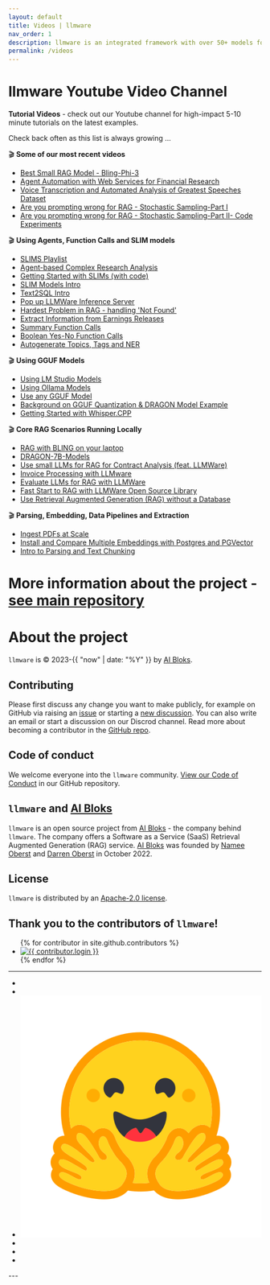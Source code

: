 ```yaml
---
layout: default
title: Videos | llmware
nav_order: 1
description: llmware is an integrated framework with over 50+ models for quickly developing LLM-based applications including Retrieval Augmented Generation (RAG) and Multi-Step Orchestration of Agent Workflows.
permalink: /videos
---
```

llmware Youtube Video Channel
===============

**Tutorial Videos** - check out our Youtube channel for high-impact 5-10 minute tutorials on the latest examples.  

Check back often as this list is always growing ...  

🎬 **Some of our most recent videos**  
- [Best Small RAG Model - Bling-Phi-3](https://youtu.be/cViMonCAeSc?si=L6jX0sRdZAmKtRcz)  
- [Agent Automation with Web Services for Financial Research](https://youtu.be/l0jzsg1_Ik0?si=oBGtALHLplouY9x2)  
- [Voice Transcription and Automated Analysis of Greatest Speeches Dataset](https://youtu.be/5y0ez5ZBpPE?si=PAaCIqYou8nCGxYG)  
- [Are you prompting wrong for RAG - Stochastic Sampling-Part I](https://youtu.be/7oMTGhSKuNY?si=_KSjuBnqArvWzYbx)  
- [Are you prompting wrong for RAG - Stochastic Sampling-Part II- Code Experiments](https://youtu.be/iXp1tj-pPjM?si=3ZeMgipY0vJDHIMY)  

🎬 **Using Agents, Function Calls and SLIM models**  
- [SLIMS Playlist](https://youtube.com/playlist?list=PL1-dn33KwsmAHWCWK6YjZrzicQ2yR6W8T&si=TSFGqQ3ObOO5vDde)  
- [Agent-based Complex Research Analysis](https://youtu.be/y4WvwHqRR60?si=jX3KCrKcYkM95boe)  
- [Getting Started with SLIMs (with code)](https://youtu.be/aWZFrTDmMPc?si=lmo98_quo_2Hrq0C)  
- [SLIM Models Intro](https://www.youtube.com/watch?v=cQfdaTcmBpY)  
- [Text2SQL Intro](https://youtu.be/BKZ6kO2XxNo?si=tXGt63pvrp_rOlIP)  
- [Pop up LLMWare Inference Server](https://www.youtube.com/watch?v=qiEmLnSRDUA&t=20s)   
- [Hardest Problem in RAG - handling 'Not Found'](https://youtu.be/slDeF7bYuv0?si=j1nkdwdGr5sgvUtK)  
- [Extract Information from Earnings Releases](https://youtu.be/d6HFfyDk4YE?si=VmnIiWFmgBtR4DxS)   
- [Summary Function Calls](https://youtu.be/yNg_KH5cPSk?si=Yl94tp_vKA8e7eT7)  
- [Boolean Yes-No Function Calls](https://youtu.be/jZQZMMqAJXs?si=lU4YVI0H0tfc9k6e)  
- [Autogenerate Topics, Tags and NER](https://youtu.be/N6oOxuyDsC4?si=vo2Fd8VG5xTbH4SD)  

🎬 **Using GGUF Models**  
- [Using LM Studio Models](https://www.youtube.com/watch?v=h2FDjUyvsKE)  
- [Using Ollama Models](https://www.youtube.com/watch?v=qITahpVDuV0)  
- [Use any GGUF Model](https://www.youtube.com/watch?v=9wXJgld7Yow)  
- [Background on GGUF Quantization & DRAGON Model Example](https://www.youtube.com/watch?v=ZJyQIZNJ45E)  
- [Getting Started with Whisper.CPP](https://youtu.be/YG5u5AOU9MQ?si=5xQYZCILPSiR8n4s)  

🎬 **Core RAG Scenarios Running Locally**  
- [RAG with BLING on your laptop](https://www.youtube.com/watch?v=JjgqOZ2v5oU)     
- [DRAGON-7B-Models](https://www.youtube.com/watch?v=d_u7VaKu6Qk&t=37s)   
- [Use small LLMs for RAG for Contract Analysis (feat. LLMWare)](https://www.youtube.com/watch?v=8aV5p3tErP0)   
- [Invoice Processing with LLMware](https://www.youtube.com/watch?v=VHZSaBBG-Bo&t=10s)   
- [Evaluate LLMs for RAG with LLMWare](https://www.youtube.com/watch?v=s0KWqYg5Buk&t=105s)  
- [Fast Start to RAG with LLMWare Open Source Library](https://www.youtube.com/watch?v=0naqpH93eEU)  
- [Use Retrieval Augmented Generation (RAG) without a Database](https://www.youtube.com/watch?v=tAGz6yR14lw)  


🎬 **Parsing, Embedding, Data Pipelines and Extraction**  
- [Ingest PDFs at Scale](https://www.youtube.com/watch?v=O0adUfrrxi8&t=10s)  
- [Install and Compare Multiple Embeddings with Postgres and PGVector](https://www.youtube.com/watch?v=Bncvggy6m5Q)   
- [Intro to Parsing and Text Chunking](https://youtu.be/2xDefZ4oBOM?si=YZzBUjDfQ0839EVF)  


# More information about the project - [see main repository](https://www.github.com/llmware-ai/llmware.git)


# About the project

`llmware` is &copy; 2023-{{ "now" | date: "%Y" }} by [AI Bloks](https://www.aibloks.com/home).

## Contributing
Please first discuss any change you want to make publicly, for example on GitHub via raising an [issue](https://github.com/llmware-ai/llmware/issues) or starting a [new discussion](https://github.com/llmware-ai/llmware/discussions).
You can also write an email or start a discussion on our Discrod channel.
Read more about becoming a contributor in the [GitHub repo](https://github.com/llmware-ai/llmware/blob/main/CONTRIBUTING.md).

## Code of conduct
We welcome everyone into the ``llmware`` community.
[View our Code of Conduct](https://github.com/llmware-ai/llmware/blob/main/CODE_OF_CONDUCT.md) in our GitHub repository.

## ``llmware`` and [AI Bloks](https://www.aibloks.com/home)
``llmware`` is an open source project from [AI Bloks](https://www.aibloks.com/home) - the company behind ``llmware``.
The company offers a Software as a Service (SaaS) Retrieval Augmented Generation (RAG) service.
[AI Bloks](https://www.aibloks.com/home) was founded by [Namee Oberst](https://www.linkedin.com/in/nameeoberst/) and [Darren Oberst](https://www.linkedin.com/in/darren-oberst-34a4b54/) in October 2022.

## License

`llmware` is distributed by an [Apache-2.0 license](https://www.github.com/llmware-ai/llmware/blob/main/LICENSE).

## Thank you to the contributors of ``llmware``!
<ul class="list-style-none">
{% for contributor in site.github.contributors %}
  <li class="d-inline-block mr-1">
     <a href="{{ contributor.html_url }}">
        <img src="{{ contributor.avatar_url }}" width="32" height="32" alt="{{ contributor.login }}">
    </a>
  </li>
{% endfor %}
</ul>


---
<ul class="list-style-none">
    <li class="d-inline-block mr-1">
        <a href="https://discord.gg/MhZn5Nc39h"><span><i class="fa-brands fa-discord"></i></span></a>
    </li>
    <li class="d-inline-block mr-1">
        <a href="https://www.youtube.com/@llmware"><span><i class="fa-brands fa-youtube"></i></span></a>
    </li>
    <li class="d-inline-block mr-1">
        <a href="https://huggingface.co/llmware"><span><img src="assets/images/hf-logo.svg" alt="Hugging Face" class="hugging-face-logo"/></span></a>
    </li>
    <li class="d-inline-block mr-1">
        <a href="https://www.linkedin.com/company/aibloks/"><span><i class="fa-brands fa-linkedin"></i></span></a>
    </li>
    <li class="d-inline-block mr-1">
        <a href="https://twitter.com/AiBloks"><span><i class="fa-brands fa-square-x-twitter"></i></span></a>
    </li>
    <li class="d-inline-block mr-1">
        <a href="https://www.instagram.com/aibloks/"><span><i class="fa-brands fa-instagram"></i></span></a>
    </li>
</ul>
---
